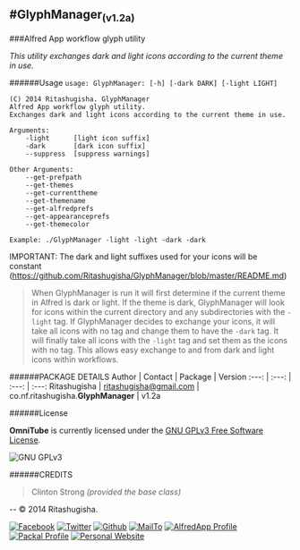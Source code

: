 #GlyphManager<sub>(v1.2a)</sub>
--
###Alfred App workflow glyph utility

_This utility exchanges dark and light icons according to the current theme in use._

######Usage
`usage: GlyphManager: [-h] [-dark DARK] [-light LIGHT]`
	
    (C) 2014 Ritashugisha. GlyphManager
    Alfred App workflow glyph utility.
    Exchanges dark and light icons according to the current theme in use.
    
    Arguments:
	    -light		[light icon suffix]
	    -dark		[dark icon suffix]
	    --suppress	[suppress warnings]
    
    Other Arguments:
	    --get-prefpath
	    --get-themes
	    --get-currenttheme
	    --get-themename
	    --get-alfredprefs
	    --get-appearanceprefs
	    --get-themecolor
    
    Example: ./GlyphManager -light -light -dark -dark

IMPORTANT:
	The dark and light suffixes used for your icons will be constant
(https://github.com/Ritashugisha/GlyphManager/blob/master/README.md)

>When GlyphManager is run it will first determine if the current theme in Alfred is dark or light. If the theme is dark, GlyphManager will look for icons within the current directory and any subdirectories with the `-light` tag. If GlyphManager decides to exchange your icons, it will take all icons with no tag and change them to have the `-dark` tag. It will finally take all icons with the `-light` tag and set them as the icons with no tag. This allows easy exchange to and from dark and light icons within workflows.

######PACKAGE DETAILS
Author | Contact | Package | Version
:---: | :---: | :---: | :---:
Ritashugisha | ritashugisha@gmail.com | co.nf.ritashugisha.__GlyphManager__ | v1.2a

######License

__OmniTube__ is currently licensed under the [GNU GPLv3 Free Software License](http://www.gnu.org/licenses/gpl-3.0.html).

![GNU GPLv3](http://gplv3.fsf.org/gplv3-88x31.png "GNU GPLv3")

######CREDITS
>Clinton Strong _(provided the base class)_

--
&copy; 2014 Ritashugisha. 

[![Facebook](http://files.softicons.com/download/social-media-icons/clean-simple-social-icons-by-creative-nerds/png/32x32/Facebook.png "Facebook")](https://www.facebook.com/stephen.bunn.73)	[![Twitter](http://png-3.findicons.com/files/icons/2573/new_social_media_icons_set/32/twitter.png "Twitter")](https://twitter.com/ritashugisha)	[![Github](http://gamebuilderstudio.com/img/design/github-icon.png "GitHub")](https://github.com/Ritashugisha)	[![MailTo](http://i1293.photobucket.com/albums/b599/Ritashugisha/new_zps0e48276f.png "MailTo")](ritashugisha@gmail.com)	[![AlfredApp Profile](http://i1293.photobucket.com/albums/b599/Ritashugisha/UntitledNew_zpsfb3ea780.png "AlfredApp Profile")](http://www.alfredforum.com/user/5520-ritashugisha/)	[![Packal Profile](http://i1293.photobucket.com/albums/b599/Ritashugisha/UntitledNew_zpsc2cb05a9.png "Packal Profile")](http://www.packal.org/users/ritashugisha)	[![Personal Website](http://i1293.photobucket.com/albums/b599/Ritashugisha/UntitledNew_zps88305ee4.gif "Personal Website")](http://www.ritashugisha.co.nf/)
